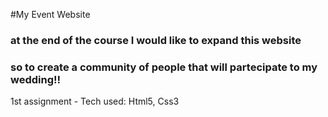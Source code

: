 #My Event Website

### at the end of the course I would like to expand this website
### so to create a community of people that will partecipate to my wedding!!

1st assignment - Tech used: Html5, Css3

